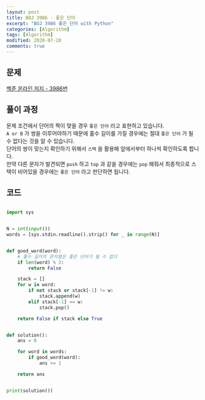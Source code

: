 ```yaml
---
layout: post
title: BOJ 3986 - 좋은 단어
excerpt: "BOJ 3986 좋은 단어 with Python"
categories: [Algorithm]
tags: [Algorithm]
modified: 2020-07-28
comments: true
---
```


## 문제
[백준 온라인 저지 - 3986번](https://www.acmicpc.net/problem/3986)


## 풀이 과정
문제 조건에서 단어의 짝이 맞을 경우 `좋은 단어` 라고 표현하고 있습니다. <br>
`A or B` 가 쌍을 이루어야하기 때문에 홀수 길이를 가질 경우에는 절대 `좋은 단어` 가 될 수 없다는 것을 알 수 있습니다. <br>
단어의 쌍이 맞는지 확인하기 위해서 `스택` 을 활용해 앞에서부터 하나씩 확인하도록 합니다. <br>
만약 다른 문자가 발견되면 `push` 하고 `top` 과 같을 경우에는 `pop` 해줘서 최종적으로 스택이 비어있을 경우에는 `좋은 단어` 라고 판단하면 됩니다. <br>

## 코드

~~~ python

import sys


N = int(input())
words = [sys.stdin.readline().strip() for _ in range(N)]


def good_word(word):
    # 홀수 길이의 문자열은 좋은 단어가 될 수 없다
    if len(word) % 2:
        return False

    stack = []
    for w in word:
        if not stack or stack[-1] != w:
            stack.append(w)
        elif stack[-1] == w:
            stack.pop()

    return False if stack else True


def solution():
    ans = 0

    for word in words:
        if good_word(word):
            ans += 1

    return ans


print(solution())

~~~